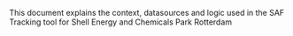 This document explains the context, datasources and logic used in the SAF Tracking tool for Shell Energy and Chemicals Park Rotterdam
